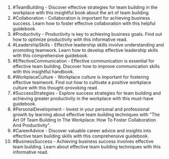 1. #TeamBuilding - Discover effective strategies for team building in the workplace with this insightful book about the art of team building.
2. #Collaboration - Collaboration is important for achieving business success. Learn how to foster effective collaboration with this helpful guidebook.
3. #Productivity - Productivity is key to achieving business goals. Find out how to optimize productivity with this informative read.
4. #LeadershipSkills - Effective leadership skills involve understanding and promoting teamwork. Learn how to develop effective leadership skills with this comprehensive guidebook.
5. #EffectiveCommunication - Effective communication is essential for effective team building. Discover how to improve communication skills with this insightful handbook.
6. #WorkplaceCulture - Workplace culture is important for fostering effective teamwork. Find out how to cultivate a positive workplace culture with this thought-provoking read.
7. #SuccessStrategies - Explore success strategies for team building and achieving greater productivity in the workplace with this must-have guidebook.
8. #PersonalDevelopment - Invest in your personal and professional growth by learning about effective team building techniques with "The Art Of Team Building In The Workplace: How To Foster Collaboration And Productivity".
9. #CareerAdvice - Discover valuable career advice and insights into effective team building skills with this comprehensive guidebook.
10. #BusinessSuccess - Achieving business success involves effective team building. Learn about effective team building techniques with this informative read.
